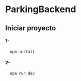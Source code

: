 # ParkingBackend
## Iniciar proyecto

#### 1-

```http
  npm install
```

#### 2-

```http
  npm run dev
```
